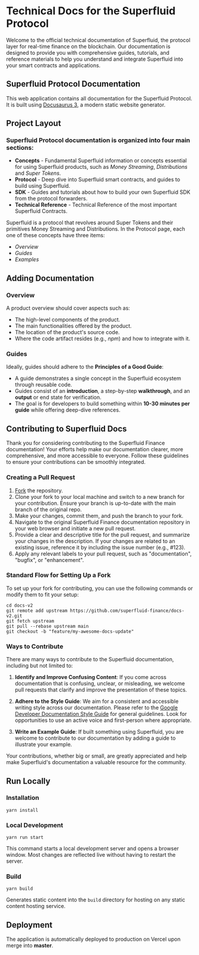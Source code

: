 # Technical Docs for the Superfluid Protocol

Welcome to the official technical documentation of Superfluid, the protocol layer for real-time finance on the blockchain. Our documentation is designed to provide you with comprehensive guides, tutorials, and reference materials to help you understand and integrate Superfluid into your smart contracts and applications.

## Superfluid Protocol Documentation

This web application contains all documentation for the Superfluid Protocol. It is built using [Docusaurus 3](https://docusaurus.io/), a modern static website generator.

## Project Layout

### Superfluid Protocol documentation is organized into four main sections:

* **Concepts** - Fundamental Superfluid information or concepts essential for using Superfluid products, such as _Money Streaming_, _Distributions_ and _Super Tokens_.
* **Protocol** - Deep dive into Superfluid smart contracts, and guides to build using Superfluid.
* **SDK** - Guides and tutorials about how to build your own Superfluid SDK from the protocol forwarders.
* **Technical Reference** - Technical Reference of the most important Superfluid Contracts.

Superfluid is a protocol that revolves around Super Tokens and their primitives Money Streaming and Distributions. In the Protocol page, each one of these concepts have three items:

* _Overview_
* _Guides_
* _Examples_

## Adding Documentation

### Overview

A product overview should cover aspects such as:

* The high-level components of the product.
* The main functionalities offered by the product.
* The location of the product's source code.
* Where the code artifact resides (e.g., _npm_) and how to integrate with it.

### Guides

Ideally, guides should adhere to the **Principles of a Good Guide**:

* A guide demonstrates a single concept in the Superfluid ecosystem through reusable code.
* Guides consist of an **introduction**, a step-by-step **walkthrough**, and an **output** or end state for verification.
* The goal is for developers to build something within **10-30 minutes per guide** while offering deep-dive references.

## Contributing to Superfluid Docs

Thank you for considering contributing to the Superfluid Finance documentation! Your efforts help make our documentation clearer, more comprehensive, and more accessible to everyone. Follow these guidelines to ensure your contributions can be smoothly integrated.

### Creating a Pull Request

1. [Fork](https://docs.github.com/en/get-started/quickstart/fork-a-repo) the repository.
2. Clone your fork to your local machine and switch to a new branch for your contribution. Ensure your branch is up-to-date with the main branch of the original repo.
3. Make your changes, commit them, and push the branch to your fork.
4. Navigate to the original Superfluid Finance documentation repository in your web browser and initiate a new pull request.
5. Provide a clear and descriptive title for the pull request, and summarize your changes in the description. If your changes are related to an existing issue, reference it by including the issue number (e.g., #123).
6. Apply any relevant labels to your pull request, such as "documentation", "bugfix", or "enhancement".

### Standard Flow for Setting Up a Fork

To set up your fork for contributing, you can use the following commands or modify them to fit your setup:

```console
cd docs-v2
git remote add upstream https://github.com/superfluid-finance/docs-v2.git
git fetch upstream
git pull --rebase upstream main
git checkout -b "feature/my-awesome-docs-update"
```

### Ways to Contribute

There are many ways to contribute to the Superfluid documentation, including but not limited to:

1. **Identify and Improve Confusing Content**: If you come across documentation that is confusing, unclear, or misleading, we welcome pull requests that clarify and improve the presentation of these topics.
    
2. **Adhere to the Style Guide**: We aim for a consistent and accessible writing style across our documentation. Please refer to the [Google Developer Documentation Style Guide](https://developers.google.com/style/) for general guidelines. Look for opportunities to use an active voice and first-person where appropriate.
    
3. **Write an Example Guide**: If built something using Superfluid, you are welcome to contribute to our documentation by adding a guide to illustrate your example.

Your contributions, whether big or small, are greatly appreciated and help make Superfluid's documentation a valuable resource for the community.

## Run Locally

### Installation

```console
yarn install
```

### Local Development

```console
yarn run start
```

This command starts a local development server and opens a browser window. Most changes are reflected live without having to restart the server.

### Build

```console
yarn build
```

Generates static content into the `build` directory for hosting on any static content hosting service.

## Deployment

The application is automatically deployed to production on Vercel upon merge into **master**.
